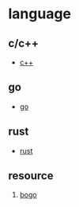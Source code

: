 # language

## c/c++

* [c++](/language/cpp/README.md)
## go

* [go](/language/go/README.md)

## rust

* [rust](/language/rust/README.md)

## resource

1. [bogo](https://www.bogotobogo.com/index.php)

